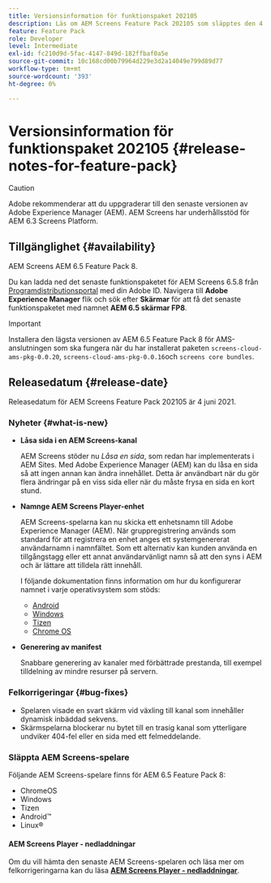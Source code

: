 ```yaml
---
title: Versionsinformation för funktionspaket 202105
description: Läs om AEM Screens Feature Pack 202105 som släpptes den 4 juni 2021.
feature: Feature Pack
role: Developer
level: Intermediate
exl-id: fc210d9d-5fac-4147-849d-182ffbaf0a5e
source-git-commit: 10c168cd00b79964d229e3d2a14049e799d89d77
workflow-type: tm+mt
source-wordcount: '393'
ht-degree: 0%

---
```


# Versionsinformation för funktionspaket 202105 {#release-notes-for-feature-pack}

>[!CAUTION]
>Adobe rekommenderar att du uppgraderar till den senaste versionen av Adobe Experience Manager (AEM). AEM Screens har underhållsstöd för AEM 6.3 Screens Platform.

## Tillgänglighet {#availability}

AEM Screens AEM 6.5 Feature Pack 8.

Du kan ladda ned det senaste funktionspaketet för AEM Screens 6.5.8 från [Programdistributionsportal](https://experience.adobe.com/#/downloads/content/software-distribution/en/aem.html) med din Adobe ID. Navigera till **Adobe Experience Manager** flik och sök efter **Skärmar** för att få det senaste funktionspaketet med namnet **AEM 6.5 skärmar FP8**.

>[!IMPORTANT]
>Installera den lägsta versionen av AEM 6.5 Feature Pack 8 för AMS-anslutningen som ska fungera när du har installerat paketen `screens-cloud-ams-pkg-0.0.20`, `screens-cloud-ams-pkg-0.0.16`och `screens core bundles`.

## Releasedatum {#release-date}

Releasedatum för AEM Screens Feature Pack 202105 är 4 juni 2021.

### Nyheter {#what-is-new}

* **Låsa sida i en AEM Screens-kanal**

  AEM Screens stöder nu *Låsa en sida*, som redan har implementerats i AEM Sites. Med Adobe Experience Manager (AEM) kan du låsa en sida så att ingen annan kan ändra innehållet. Detta är användbart när du gör flera ändringar på en viss sida eller när du måste frysa en sida en kort stund.

* **Namnge AEM Screens Player-enhet**

  AEM Screens-spelarna kan nu skicka ett enhetsnamn till Adobe Experience Manager (AEM).
När gruppregistrering används som standard för att registrera en enhet anges ett systemgenererat användarnamn i namnfältet. Som ett alternativ kan kunden använda en tillgångstagg eller ett annat användarvänligt namn så att den syns i AEM och är lättare att tilldela rätt innehåll.

  I följande dokumentation finns information om hur du konfigurerar namnet i varje operativsystem som stöds:

   * [Android](/help/user-guide/implementing-android-player.md#name-android)
   * [Windows](/help/user-guide/implementing-windows-player.md#name-windows)
   * [Tizen](/help/user-guide/tizen-player.md#name-tizen)
   * [Chrome OS](/help/user-guide/implementing-chrome-os-player.md#name-chrome)

* **Generering av manifest**

  Snabbare generering av kanaler med förbättrade prestanda, till exempel tilldelning av mindre resurser på servern.

### Felkorrigeringar {#bug-fixes}

* Spelaren visade en svart skärm vid växling till kanal som innehåller dynamisk inbäddad sekvens.
* Skärmspelarna blockerar nu bytet till en trasig kanal som ytterligare undviker 404-fel eller en sida med ett felmeddelande.

### Släppta AEM Screens-spelare

Följande AEM Screens-spelare finns för AEM 6.5 Feature Pack 8:

* ChromeOS
* Windows
* Tizen
* Android™
* Linux®

#### AEM Screens Player - nedladdningar

Om du vill hämta den senaste AEM Screens-spelaren och läsa mer om felkorrigeringarna kan du läsa **[AEM Screens Player - nedladdningar](https://download.macromedia.com/screens/index.html)**.
